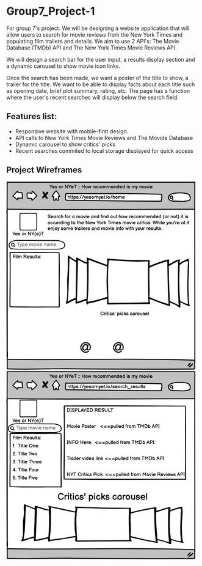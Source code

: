 # Group7_Project-1

For group 7's project. We will be designing a website application that will allow users to search for movie reviews from the New York Times and populating film trailers and details. We aim to use 2 API's: The Movie Database (TMDb) API and The New York Times Movie Reviews API. 

We will design a search bar for the user input, a results display section and a dynamic carousel to show movie icon links.  

Once the search has been made, we want a poster of the title to show, a trailer for the title. We want to be able to display facts about each title such as opening date, brief plot summary, rating, etc. The page has a function where the user's recent searches will display below the search field. 

## Features list:

* Responsive website with mobile-first design.
* API calls to New York Times Movie Reviews and The Movide Database
* Dynamic carousel to show critics' picks 
* Recent searches commited to local storage displayed for quick access

## Project Wireframes
![Project Homepage](/assets/images/New%20Wireframe_Home.png)
![Project Results Page](/assets/images/New%20Wireframe_Search_Results.png)
